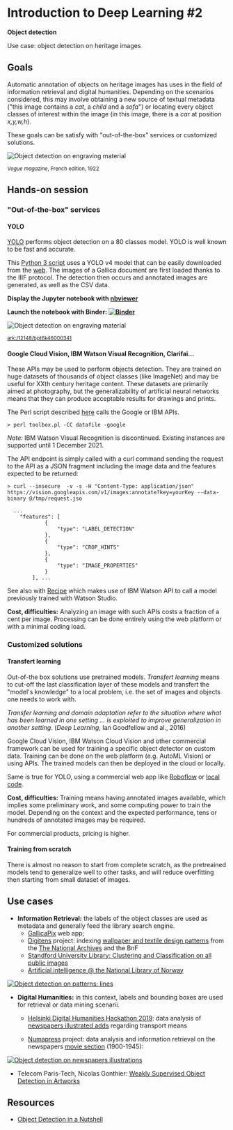 # Introduction to Deep Learning #2
**Object detection**

Use case: object detection on heritage images 

## Goals 

Automatic annotation of objects on heritage images has uses in the field of information retrieval and digital humanities. Depending on the scenarios considered, this may involve obtaining a new source of textual metadata ("this image contains a *cat*, a *child* and a *sofa*") or locating every object classes of interest within the image (in this image, there is a *car* at position *x,y,w,h*).  

These goals can be satisfy with "out-of-the-box" services or customized solutions. 

![Object detection on engraving material](https://github.com/altomator/Introduction_to_Deep_Learning-2-Object_Detection/blob/main/images/objet.JPG)

<sup>*Vogue magazine*, French edition, 1922</sup>

## Hands-on session 

### "Out-of-the-box" services 

#### YOLO
[YOLO](https://pjreddie.com/darknet/yolo/) performs object detection on a 80 classes model. YOLO is well known to be fast and accurate.

This [Python 3 script](https://github.com/altomator/Introduction_to_Deep_Learning-2-Object_Detection/blob/main/binder/object-detection-with-yolo.py) uses a YOLO v4 model that can be easily downloaded from the [web](https://github.com/AlexeyAB/darknet). The images of a Gallica document are first loaded thanks to the IIIF protocol. The detection then occurs and annotated images are generated, as well as the CSV data. 

**Display the Jupyter notebook with [nbviewer](https://nbviewer.jupyter.org/github/altomator/Introduction_to_Deep_Learning-2-Object_Detection/blob/main/binder/object-detection-with-dnn.ipynb)**

**Launch the notebook with Binder:
[![Binder](https://mybinder.org/badge_logo.svg)](https://mybinder.org/v2/gh/altomator/Introduction_to_Deep_Learning-2-Object_Detection/c52d2bb24290811a95a9aee9f042a515eec03216)**

![Object detection on engraving material](https://github.com/altomator/Introduction_to_Deep_Learning-2-Object_Detection/blob/main/images/excelsior.jpg)

<sup>[ark:/12148/bpt6k46000341](https://gallica.bnf.fr/ark:/12148/bpt6k46000341/f1.item)</sup>


#### Google Cloud Vision, IBM Watson Visual Recognition, Clarifai...

These APIs may be used to perform objects detection. They are trained on huge datasets of thousands of object classes (like ImageNet) and may be useful for XXth century heritage content. These datasets are primarily aimed at photography, but the generalizability of artificial neural networks means that they can produce acceptable results for drawings and prints. 


The Perl script described [here](https://github.com/altomator/Image_Retrieval) calls the Google or IBM APIs. 

```
> perl toolbox.pl -CC datafile -google
```

_Note:_ IBM Watson Visual Recognition is discontinued. Existing instances are supported until 1 December 2021.

The API endpoint is simply called with a curl command sending  the request to the API as a JSON fragment including the image data and the features expected to be returned:

```
> curl --insecure  -v -s -H "Content-Type: application/json" https://vision.googleapis.com/v1/images:annotate?key=yourKey --data-binary @/tmp/request.jso
```

```
  ...
	"features": [
			{
				"type": "LABEL_DETECTION"
			},
			{
				"type": "CROP_HINTS"
			},
			{
				"type": "IMAGE_PROPERTIES"
			}
		], ...
```

See also with [Recipe](https://github.com/CENL-Network-Group-AI/Recipes/wiki/Images-Classification-Recipe) which makes use of IBM Watson API to call a  model previously trained with Watson Studio. 

**Cost, difficulties:**  Analyzing an image with such APIs costs a fraction of a cent per image.
Processing can be done entirely using the web platform or with a minimal coding load.


### Customized solutions

#### Transfert learning
Out-of-the box solutions use pretrained models. *Transfert learning* means to cut-off the last classification layer of these models and transfert the "model's knowledge" to a local problem, i.e. the set of images and objects one needs to work with.

*Transfer learning and domain adaptation refer to the situation where what has been learned in one setting … is exploited to improve generalization in another setting.* (*Deep Learning*, Ian Goodfellow and al., 2016)

Google Cloud Vision, IBM Watson Cloud Vision and other commercial framework can be used for training a specific object detector on custom data. Training can be done on the web platform (e.g. AutoML Vision) or using APIs. The trained models can then be deployed in the cloud or locally.

Same is true for YOLO, using a commercial web app like [Roboflow](https://blog.roboflow.com/training-yolov4-on-a-custom-dataset/) or [local code](https://towardsdatascience.com/how-to-train-a-custom-object-detection-model-with-yolo-v5-917e9ce13208). 

**Cost, difficulties:** Training means having annotated images available, which implies some preliminary work, and some computing power to train the model.
Depending on the context and the expected performance, tens or hundreds of annotated images may be required.

For commercial products, pricing is higher.  

#### Training from scratch
There is almost no reason to start from complete scratch, as the pretreained models  tend to generalize  well to other tasks, and will reduce overfitting then starting from  small dataset of images.



## Use cases

- **Information Retrieval:** the labels of the object classes are used as metadata and generally feed the library search engine.
  - [GallicaPix](https://github.com/altomator/Image_Retrieval) web app; 
  - [Digitens](https://www.univ-brest.fr/digitens/) project: indexing [wallpaper and textile design patterns](https://gallica.bnf.fr/blog/14032019/murs-de-papier-la-collection-de-papiers-peints-du-18eme-siecle-dans-gallica-historique-1?mode=desktop) from the [The National Archives](https://www.nationalarchives.gov.uk/) and the BnF
  - [Standford University Library: Clustering and Classification on all public images](https://sites.google.com/stanford.edu/sul-ai-studio/clustering-and-classification-on-all-public-images)
  - [Artificial intelligence @ the National Library of Norway](https://fr.slideshare.net/sconul/artificial-intelligence-the-national-library-of-norway-svein-arne-brygfjeld-national-library-of-norway)
  
[![Object detection on patterns: lines](https://github.com/altomator/Introduction_to_Deep_Learning-2-Object_Detection/blob/main/images/tna.jpg)](https://gallicapix.bnf.fr/rest?run=findIllustrations-app.xq&locale=fr&action=first&start=1&corpus=PP&classif2=ligne&CS=0.5&operator=and&sourceTarget=&keyword=&module=0.5)

- **Digital Humanities:** in this context, labels and bounding boxes are used for retrieval or data mining scenarii.
  - [Helsinki Digital Humanities Hackathon 2019](https://www.helsinki.fi/en/helsinki-centre-for-digital-humanities/dhh-hackathon/helsinki-digital-humanities-hackathon-2019-dhh19): data analysis of [newspapers illustrated adds](https://github.com/altomator/Ads-data_mining) regarding transport means 

  - [Numapress](http://www.numapresse.org/) project: data analysis and information retrieval on the newspapers [movie section](http://www.numapresse.org/exploration/cinema_pages/query_illustration.php) (1900-1945): 

[![Object detection on newspapers illustrations](https://github.com/altomator/Introduction_to_Deep_Learning-2-Object_Detection/blob/main/images/numapress.jpg)](http://www.numapresse.org/exploration/cinema_pages/query_illustration.php)

  - Telecom Paris-Tech, Nicolas Gonthier: [Weakly Supervised Object Detection in Artworks](https://wsoda.telecom-paristech.fr/)


## Resources
- [Object Detection in a Nutshell](https://goraft.tech/2020/05/01/object-detection-in-a-nutshell.html)


